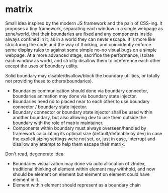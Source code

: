 # matrix
Small idea inspired by the modern JS framework and the pain of CSS-ing.
It proposes a tiny framework, separating each window in a single webpage as zone/world, that their boundaries are fixed and any components inside always confined in it, as in a world they can never escape.
It is more like structuring the code and the way of thinking, and coincidently enforce some display rules to against some simple no-no visual bugs on a simple webpage.
At a more advanced stage, sacrifice the performance, isolate each window as world, and strictly disallow them to inteference each other except the uses of boundary utility.

Solid boundary may disable/disallow/block the boundary utilities, or totally not providing these to others(boundaries).
- Boundaries communication should done via boundary connector, boundaries animation may done via boundary state injector.
- Boundaries need no to placed near to each other to use boundary connector / boundary state injector.
- Boundary connector or boundary state injector shall be used within another boundary, but also allowing dev to use them outside the boundary with the role of matrix maintainer.
- Components within boundary must always overseen/handled by framework calculating its optimal size (default/definable by dev) in case the explicit sizing settings were not set, or, just in case, interrupt and disallow any attempt to help them escape their matrix.

Don't read, degenerate idea:
- Boundaries visualization may done via auto allocation of zIndex, traditional thinking of element within element may withhold, and now should be element on element but element on element could have element in it.
- Element within element should represent as a boundary chain
